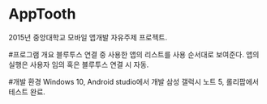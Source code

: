 # AppTooth
2015년 중앙대학교 모바일 앱개발 자유주제 프로젝트.

#프로그램 개요
블루투스 연결 중 사용한 앱의 리스트를 사용 순서대로 보여준다.
앱의 실행은 사용자 임의 혹은 블루투스 연결 시 자동.

#개발 환경
Windows 10, Android studio에서 개발
삼성 갤럭시 노트 5, 롤리팝에서 테스트 완료.
